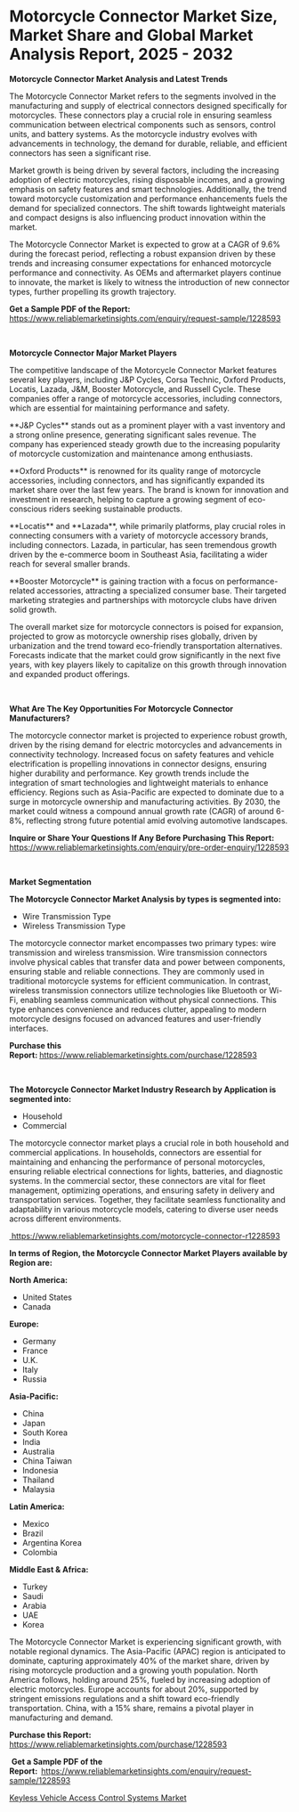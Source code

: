 <p><h1>Motorcycle Connector Market Size, Market Share and Global Market Analysis Report, 2025 - 2032</h1></p><p><strong>Motorcycle Connector Market Analysis and Latest Trends</strong></p>
<p><p>The Motorcycle Connector Market refers to the segments involved in the manufacturing and supply of electrical connectors designed specifically for motorcycles. These connectors play a crucial role in ensuring seamless communication between electrical components such as sensors, control units, and battery systems. As the motorcycle industry evolves with advancements in technology, the demand for durable, reliable, and efficient connectors has seen a significant rise.</p><p>Market growth is being driven by several factors, including the increasing adoption of electric motorcycles, rising disposable incomes, and a growing emphasis on safety features and smart technologies. Additionally, the trend toward motorcycle customization and performance enhancements fuels the demand for specialized connectors. The shift towards lightweight materials and compact designs is also influencing product innovation within the market.</p><p>The Motorcycle Connector Market is expected to grow at a CAGR of 9.6% during the forecast period, reflecting a robust expansion driven by these trends and increasing consumer expectations for enhanced motorcycle performance and connectivity. As OEMs and aftermarket players continue to innovate, the market is likely to witness the introduction of new connector types, further propelling its growth trajectory.</p></p>
<p><strong>Get a Sample PDF of the Report:&nbsp;</strong> <a href="https://www.reliablemarketinsights.com/enquiry/request-sample/1228593?utm_campaign=3257&utm_medium=2&utm_source=Github&utm_content=ia&utm_term=30032025&utm_id=motorcycle-connector">https://www.reliablemarketinsights.com/enquiry/request-sample/1228593</a></p>
<p>&nbsp;</p>
<p><strong>Motorcycle Connector Major Market Players</strong></p>
<p><p>The competitive landscape of the Motorcycle Connector Market features several key players, including J&P Cycles, Corsa Technic, Oxford Products, Locatis, Lazada, J&M, Booster Motorcycle, and Russell Cycle. These companies offer a range of motorcycle accessories, including connectors, which are essential for maintaining performance and safety.</p><p>**J&P Cycles** stands out as a prominent player with a vast inventory and a strong online presence, generating significant sales revenue. The company has experienced steady growth due to the increasing popularity of motorcycle customization and maintenance among enthusiasts.</p><p>**Oxford Products** is renowned for its quality range of motorcycle accessories, including connectors, and has significantly expanded its market share over the last few years. The brand is known for innovation and investment in research, helping to capture a growing segment of eco-conscious riders seeking sustainable products.</p><p>**Locatis** and **Lazada**, while primarily platforms, play crucial roles in connecting consumers with a variety of motorcycle accessory brands, including connectors. Lazada, in particular, has seen tremendous growth driven by the e-commerce boom in Southeast Asia, facilitating a wider reach for several smaller brands.</p><p>**Booster Motorcycle** is gaining traction with a focus on performance-related accessories, attracting a specialized consumer base. Their targeted marketing strategies and partnerships with motorcycle clubs have driven solid growth.</p><p>The overall market size for motorcycle connectors is poised for expansion, projected to grow as motorcycle ownership rises globally, driven by urbanization and the trend toward eco-friendly transportation alternatives. Forecasts indicate that the market could grow significantly in the next five years, with key players likely to capitalize on this growth through innovation and expanded product offerings.</p></p>
<p>&nbsp;</p>
<p><strong>What Are The Key Opportunities For Motorcycle Connector Manufacturers?</strong></p>
<p><p>The motorcycle connector market is projected to experience robust growth, driven by the rising demand for electric motorcycles and advancements in connectivity technology. Increased focus on safety features and vehicle electrification is propelling innovations in connector designs, ensuring higher durability and performance. Key growth trends include the integration of smart technologies and lightweight materials to enhance efficiency. Regions such as Asia-Pacific are expected to dominate due to a surge in motorcycle ownership and manufacturing activities. By 2030, the market could witness a compound annual growth rate (CAGR) of around 6-8%, reflecting strong future potential amid evolving automotive landscapes.</p></p>
<p><strong>Inquire or Share Your Questions If Any Before Purchasing This Report:</strong> <a href="https://www.reliablemarketinsights.com/enquiry/pre-order-enquiry/1228593?utm_campaign=3257&utm_medium=2&utm_source=Github&utm_content=ia&utm_term=30032025&utm_id=motorcycle-connector">https://www.reliablemarketinsights.com/enquiry/pre-order-enquiry/1228593</a></p>
<p>&nbsp;</p>
<p><strong>Market Segmentation</strong></p>
<p><strong>The Motorcycle Connector Market Analysis by types is segmented into:</strong></p>
<p><ul><li>Wire Transmission Type</li><li>Wireless Transmission Type</li></ul></p>
<p><p>The motorcycle connector market encompasses two primary types: wire transmission and wireless transmission. Wire transmission connectors involve physical cables that transfer data and power between components, ensuring stable and reliable connections. They are commonly used in traditional motorcycle systems for efficient communication. In contrast, wireless transmission connectors utilize technologies like Bluetooth or Wi-Fi, enabling seamless communication without physical connections. This type enhances convenience and reduces clutter, appealing to modern motorcycle designs focused on advanced features and user-friendly interfaces.</p></p>
<p><strong>Purchase this Report:&nbsp;</strong><a href="https://www.reliablemarketinsights.com/purchase/1228593?utm_campaign=3257&utm_medium=2&utm_source=Github&utm_content=ia&utm_term=30032025&utm_id=motorcycle-connector">https://www.reliablemarketinsights.com/purchase/1228593</a></p>
<p>&nbsp;</p>
<p><strong>The Motorcycle Connector Market Industry Research by Application is segmented into:</strong></p>
<p><ul><li>Household</li><li>Commercial</li></ul></p>
<p><p>The motorcycle connector market plays a crucial role in both household and commercial applications. In households, connectors are essential for maintaining and enhancing the performance of personal motorcycles, ensuring reliable electrical connections for lights, batteries, and diagnostic systems. In the commercial sector, these connectors are vital for fleet management, optimizing operations, and ensuring safety in delivery and transportation services. Together, they facilitate seamless functionality and adaptability in various motorcycle models, catering to diverse user needs across different environments.</p></p>
<p><a href="https://www.reliablemarketinsights.com/motorcycle-connector-r1228593?utm_campaign=3257&utm_medium=2&utm_source=Github&utm_content=ia&utm_term=30032025&utm_id=motorcycle-connector">&nbsp;https://www.reliablemarketinsights.com/motorcycle-connector-r1228593</a></p>
<p><strong>In terms of Region, the Motorcycle Connector Market Players available by Region are:</strong></p>
<p>
    <p> <strong> North America: </strong>
        <ul>
            <li>United States</li>
            <li>Canada</li>
        </ul>
        </p> 
    <p> <strong> Europe: </strong>
        <ul>
            <li>Germany</li>
            <li>France</li>
            <li>U.K.</li>
            <li>Italy</li>
            <li>Russia</li>
        </ul>
        </p> 
    <p> <strong> Asia-Pacific: </strong>
        <ul>
            <li>China</li>
            <li>Japan</li>
            <li>South Korea</li>
            <li>India</li>
            <li>Australia</li>
            <li>China Taiwan</li>
            <li>Indonesia</li>
            <li>Thailand</li>
            <li>Malaysia</li>
        </ul>
        </p> 
    <p> <strong> Latin America: </strong>
        <ul>
            <li>Mexico</li>
            <li>Brazil</li>
            <li>Argentina Korea</li>
            <li>Colombia</li>
        </ul>
        </p> 
    <p> <strong> Middle East & Africa: </strong>
        <ul>
            <li>Turkey</li>
            <li>Saudi</li>
            <li>Arabia</li>
            <li>UAE</li>
            <li>Korea</li>
        </ul>
    </p>
    </p>
<p><p>The Motorcycle Connector Market is experiencing significant growth, with notable regional dynamics. The Asia-Pacific (APAC) region is anticipated to dominate, capturing approximately 40% of the market share, driven by rising motorcycle production and a growing youth population. North America follows, holding around 25%, fueled by increasing adoption of electric motorcycles. Europe accounts for about 20%, supported by stringent emissions regulations and a shift toward eco-friendly transportation. China, with a 15% share, remains a pivotal player in manufacturing and demand.</p></p>
<p><strong>Purchase this Report: </strong><a href="https://www.reliablemarketinsights.com/purchase/1228593?utm_campaign=3257&utm_medium=2&utm_source=Github&utm_content=ia&utm_term=30032025&utm_id=motorcycle-connector">https://www.reliablemarketinsights.com/purchase/1228593</a></p>
<p>&nbsp;<strong>Get a Sample PDF of the Report:&nbsp;&nbsp;</strong><a href="https://www.reliablemarketinsights.com/enquiry/request-sample/1228593?utm_campaign=3257&utm_medium=2&utm_source=Github&utm_content=ia&utm_term=30032025&utm_id=motorcycle-connector">https://www.reliablemarketinsights.com/enquiry/request-sample/1228593</a></p>
<p><strong></strong></p>
<p><p><a href="https://github.com/cobinaydin13/Market-Research-Report-List-1/blob/main/keyless-vehicle-access-control-systems-market.md?utm_campaign=3257&utm_medium=2&utm_source=Github&utm_content=ia&utm_term=30032025&utm_id=motorcycle-connector">Keyless Vehicle Access Control Systems Market</a></p></p>